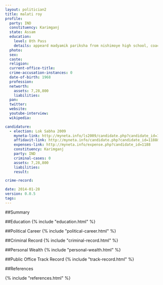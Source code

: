 ```yaml
---
layout: politician2
title: malati roy
profile: 
  party: IND
  constituency: Karimganj
  state: Assam
  education: 
    level: 8th Pass
    details: appeard madyamik pariksha from nishimoye high school, coachbehar,west bengal in the year 1991
  photo: 
  sex: 
  caste: 
  religion: 
  current-office-title: 
  crime-accusation-instances: 0
  date-of-birth: 1968
  profession: 
  networth: 
    assets: 7,28,800
    liabilities: 
  pan: 
  twitter: 
  website: 
  youtube-interview: 
  wikipedia: 

candidature: 
  - election: Lok Sabha 2009
    myneta-link: http://myneta.info/ls2009/candidate.php?candidate_id=1188
    affidavit-link: http://myneta.info/candidate.php?candidate_id=1188&scan=original
    expenses-link: http://myneta.info/expense.php?candidate_id=1188
    constituency: Karimganj 
    party: IND
    criminal-cases: 0
    assets: 7,28,800
    liabilities: 
    result:  

crime-record: 

date: 2014-01-28
version: 0.0.5
tags: 
---
```

##Summary


##Education
{% include "education.html" %}


##Political Career
{% include "political-career.html" %}


##Criminal Record
{% include "criminal-record.html" %}


##Personal Wealth
{% include "personal-wealth.html" %}


##Public Office Track Record
{% include "track-record.html" %}


##References


{% include "references.html" %}